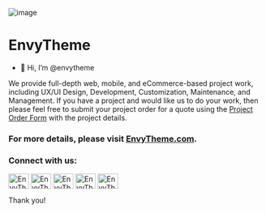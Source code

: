 ![image](https://user-images.githubusercontent.com/112443060/196138038-a54c9609-518e-4447-a848-692ecf53c629.png)

# EnvyTheme

- 👋 Hi, I’m @envytheme

We provide full-depth web, mobile, and eCommerce-based project work, including UX/UI Design, Development, Customization, Maintenance, and Management. If you have a project and would like us to do your work, then please feel free to submit your project order for a quote using the [Project Order Form](https://envytheme.com/offers/) with the project details.

### For more details, please visit [EnvyTheme.com](https://envytheme.com). 

<h3 align="left">Connect with us:</h3>
<p align="left">
<a href="https://www.facebook.com/EnvyTheme/" target="blank"><img align="center" src="https://raw.githubusercontent.com/rahuldkjain/github-profile-readme-generator/master/src/images/icons/Social/facebook.svg" alt="EnvyTheme" height="30" width="40" /></a>
<a href="https://twitter.com/envy_theme" target="blank"><img align="center" src="https://raw.githubusercontent.com/rahuldkjain/github-profile-readme-generator/master/src/images/icons/Social/twitter.svg" alt="EnvyTheme" height="30" width="40" /></a>
<a href="https://www.linkedin.com/company/envytheme" target="blank"><img align="center" src="https://raw.githubusercontent.com/rahuldkjain/github-profile-readme-generator/master/src/images/icons/Social/linked-in-alt.svg" alt="EnvyTheme" height="30" width="40" /></a>
<a href="https://www.instagram.com/envytheme3s" target="blank"><img align="center" src="https://raw.githubusercontent.com/rahuldkjain/github-profile-readme-generator/master/src/images/icons/Social/instagram.svg" alt="EnvyTheme" height="30" width="40" /></a>
<a href="https://www.youtube.com/@envythemevideos2881" target="blank"><img align="center" src="https://raw.githubusercontent.com/rahuldkjain/github-profile-readme-generator/master/src/images/icons/Social/youtube.svg" alt="EnvyTheme" height="30" width="40" /></a>
</p>

Thank you!

